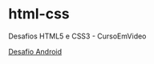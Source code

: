 # html-css
 Desafios HTML5 e CSS3 - CursoEmVideo


<a href="desafios/d010/android.html">Desafio Android</a>